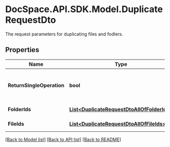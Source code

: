 # DocSpace.API.SDK.Model.DuplicateRequestDto
The request parameters for duplicating files and fodlers.

## Properties

Name | Type | Description | Notes
------------ | ------------- | ------------- | -------------
**ReturnSingleOperation** | **bool** | Specifies whether to return only the current operation | [optional] 
**FolderIds** | [**List&lt;DuplicateRequestDtoAllOfFolderIds&gt;**](DuplicateRequestDtoAllOfFolderIds.md) | The list of folder IDs. | [optional] 
**FileIds** | [**List&lt;DuplicateRequestDtoAllOfFileIds&gt;**](DuplicateRequestDtoAllOfFileIds.md) | The list of file IDs. | [optional] 

[[Back to Model list]](../README.md#documentation-for-models) [[Back to API list]](../README.md#documentation-for-api-endpoints) [[Back to README]](../README.md)

